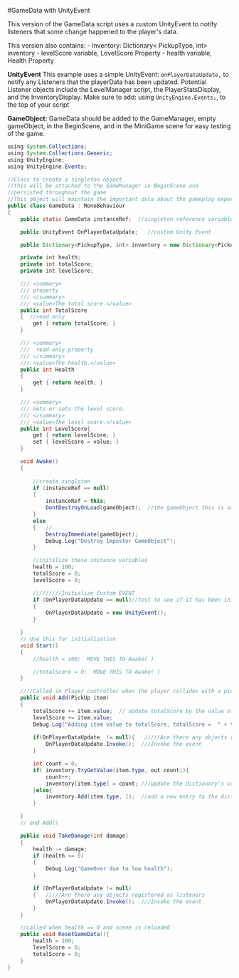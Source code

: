 #GameData with UnityEvent

This version of the GameData script uses a custom UnityEvent to notify listeners that some change happened to the player's data.

This version also contains:
    - Inventory: Dictionary< PickupType, int> inventory
    - levelScore variable, LevelScore Property
    - health variable, Health Property



**UnityEvent**
This example uses a simple UnityEvent: `onPlayerDataUpdate,` to notify any Listeners that the playerData has been updated.  Potential Listener objects include the LevelManager script, the PlayerStatsDisplay, and the InventoryDisplay.  Make sure to add:  using `UnityEngine.Events;`, to the top of your script

**GameObject:**  GameData should be added to the GameManager, empty gameObject, in the BeginScene, and in the MiniGame scene for easy testing of the game.

```java
using System.Collections;
using System.Collections.Generic;
using UnityEngine;
using UnityEngine.Events;

//Class to create a singleton object
//this will be attached to the GameManager in BeginScene and
//persisted throughout the game
//This object will maintain the important data about the gameplay experience
public class GameData : MonoBehaviour
{
    public static GameData instanceRef;  //singleton reference variable

    public UnityEvent OnPlayerDataUpdate;   //custom Unity Event

    public Dictionary<PickupType, int> inventory = new Dictionary<PickupType, int>();

    private int health;
    private int totalScore;
    private int levelScore;

    /// <summary>
    /// property
    /// </summary>
    /// <value>The total score.</value>
    public int TotalScore
    {  //read only
        get { return totalScore; }
    }

    /// <summary>
    ///  read-only property
    /// </summary>
    /// <value>The health.</value>
    public int Health
    {
        get { return health; }
    }

    /// <summary>
    /// Gets or sets the level score.
    /// </summary>
    /// <value>The level score.</value>
    public int LevelScore{
        get { return levelScore; }
        set { levelScore = value; }
    }

    void Awake()
    {  
       
        //create singleton
        if (instanceRef == null)
        {
            instanceRef = this;
            DontDestroyOnLoad(gameObject);  //the gameObject this is attached to 
        }
        else
        {   //
            DestroyImmediate(gameObject);
            Debug.Log("Destroy Imposter GameObject");
        }

        //initilize these instance variables
        health = 100;
        totalScore = 0;
        levelScore = 0;

        /////////Initialize Custom EVENT
        if (OnPlayerDataUpdate == null)//test to see if it has been initialized
        {
            OnPlayerDataUpdate = new UnityEvent();
        }

    }
    // Use this for initialization
    void Start()
    {
        //health = 100;  MOVE THIS TO Awake( )

        //totalScore = 0;  MOVE THIS TO Awake( )
    }

    ////Called in Player controller when the player collides with a pickup    
    public void Add(PickUp item)
    {
        totalScore += item.value;  // update totalScore by the value of this current item
        levelScore += item.value;
        Debug.Log("Adding item value to totalScore, totalScore =  " + totalScore);
       
        if(OnPlayerDataUpdate  != null){   /////Are there any objects registered as listeners
            OnPlayerDataUpdate.Invoke();  ///Invoke the event
        }

        int count = 0;
        if( inventory.TryGetValue(item.type, out count)){
            count++;
            inventory[item.type] = count; ///update the dictionary's value
        }else{
            inventory.Add(item.type, 1);  //add a new entry to the dictionary
        }

    }
    // end Add()

    public void TakeDamage(int damage)
    {
        health -= damage;
        if (health <= 0)
        {
            Debug.Log("GameOver due to low health");
        }

        if (OnPlayerDataUpdate != null)
        {   /////Are there any objects registered as listeners
            OnPlayerDataUpdate.Invoke();  ///Invoke the event
        }
    }

    //called when health == 0 and scene is reloaded
    public void ResetGameData(){
        health = 100;
        levelScore = 0;
        totalScore = 0;
    }
}
```

